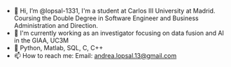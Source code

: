 - 👋 Hi, I’m @lopsal-1331, I'm a student at Carlos III University at Madrid. Coursing the Double Degree in Software Engineer and Business Administration and Direction.
- 👀 I'm currently working as an investigator focusing on data fusion and AI in the GIAA, UC3M
- 🌱 Python, Matlab, SQL, C, C++
- 📫 How to reach me:
    Email: andrea.lopsal.13@gmail.com

<!---
lopsal-1331/lopsal-1331 is a ✨ special ✨ repository because its `README.md` (this file) appears on your GitHub profile.
You can click the Preview link to take a look at your changes.
--->
